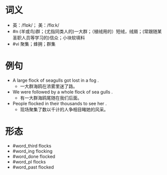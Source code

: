 # 词义
- 英：/flɒk/； 美：/flɑːk/
- #n (羊或鸟)群；(尤指同类人的)一大群；（植绒用的）短绒，绒屑；(常跟随某圣职人员等学习的)信众；小块软填料
- #vi 聚集；蜂拥；群集
# 例句
- A large flock of seagulls got lost in a fog .
	- 一大群海鸥在浓雾里迷了路。
- We were followed by a whole flock of sea gulls .
	- 有一大群海鸥尾随在我们后面。
- People flocked in their thousands to see her .
	- 现场聚集了数以千计的人争相目睹她的风采。
# 形态
- #word_third flocks
- #word_ing flocking
- #word_done flocked
- #word_pl flocks
- #word_past flocked
